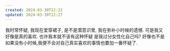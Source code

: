 ```yaml
---
created: 2024-03-30T22:23
updated: 2024-03-30T22:27
---
```

我时常怀疑, 我现在爱穿裙子, 是不是潜意识里, 我在弥补小时候的遗憾. 可是我又好像是真的喜欢. 
也许我本就不该有这种怀疑 
是我过分女性化自己吗? 好像也不是 
如果没有小时候,我便不会对自己真实喜欢的事情也要加一番怀疑了.
